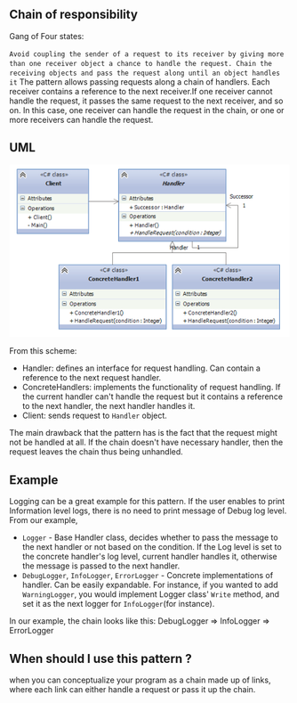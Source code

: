 ## Chain of responsibility
Gang of Four states:

`
Avoid coupling the sender of a request to its receiver by giving more than one receiver object a chance to handle the request. Chain the receiving objects and pass the request along until an object handles it
`
The pattern allows passing requests along a chain of handlers. Each receiver contains a reference to the next 
receiver.If one receiver cannot handle the request, it passes the same request to the next receiver, and so on.
In this case, one receiver can handle the request in the chain, or one or more receivers can handle the request.

## UML
![img.png](assets/img.png)

From this scheme:
* Handler: defines an interface for request handling. Can contain a reference to the next request handler.
* ConcreteHandlers: implements the functionality of request handling. If the current handler can't handle 
the request but it contains a reference to the next handler, the next handler handles it.
* Client: sends request to `Handler` object.

The main drawback that the pattern has is the fact that the request might not be handled at all. If the chain
doesn't have necessary handler, then the request leaves the chain thus being unhandled.

## Example
Logging can be a great example for this pattern. If the user enables to print Information level logs, there
is no need to print message of Debug log level. From our example,
* `Logger` - Base Handler class, decides whether to pass the message to the next handler or not based on the
condition. If the Log level is set to the concrete handler's log level, current handler handles it, otherwise
the message is passed to the next handler.
* `DebugLogger`, `InfoLogger`, `ErrorLogger` - Concrete implementations of handler. Can be easily expandable.
For instance, if you wanted to add `WarningLogger`, you would implement Logger class' `Write` method, and set
it as the next logger for `InfoLogger`(for instance).

In our example, the chain looks like this:
DebugLogger => InfoLogger => ErrorLogger

## When should I use this pattern ?
when you can conceptualize your program as a chain made up of links, where each link can either handle
a request or pass it up the chain.
